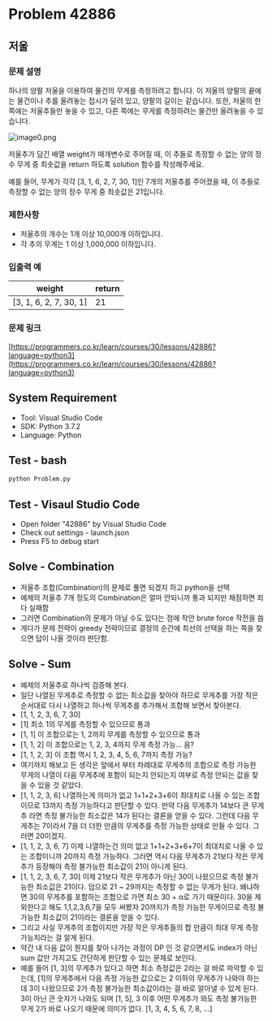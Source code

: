 # Problem 42886

## 저울

### 문제 설명

하나의 양팔 저울을 이용하여 물건의 무게를 측정하려고 합니다. 이 저울의 양팔의 끝에는 물건이나 추를 올려놓는 접시가 달려 있고, 양팔의 길이는 같습니다. 또한, 저울의 한쪽에는 저울추들만 놓을 수 있고, 다른 쪽에는 무게를 측정하려는 물건만 올려놓을 수 있습니다.

![image0.png](https://grepp-programmers.s3.amazonaws.com/files/production/f73e61d4de/f4abf5ff-1956-4e49-bd4a-d3d24619bbf0.png)

저울추가 담긴 배열 weight가 매개변수로 주어질 때, 이 추들로 측정할 수 없는 양의 정수 무게 중 최솟값을 return 하도록 solution 함수를 작성해주세요.

예를 들어, 무게가 각각 [3, 1, 6, 2, 7, 30, 1]인 7개의 저울추를 주어졌을 때, 이 추들로 측정할 수 없는 양의 정수 무게 중 최솟값은 21입니다.

### 제한사항

- 저울추의 개수는 1개 이상 10,000개 이하입니다.
- 각 추의 무게는 1 이상 1,000,000 이하입니다.

### 입출력 예

|weight|return|
|------|------|
|[3, 1, 6, 2, 7, 30, 1]|21|

### 문제 링크

[https://programmers.co.kr/learn/courses/30/lessons/42886?language=python3](https://programmers.co.kr/learn/courses/30/lessons/42886?language=python3)

## System Requirement

- Tool: Visual Studio Code
- SDK: Python 3.7.2
- Language: Python

## Test - bash

```bash
python Problem.py
```

## Test - Visaul Studio Code

- Open folder "42886" by Visual Studio Code
- Check out settings - launch.json
- Press F5 to debug start

## Solve - Combination

- 저울추 조합(Combination)의 문제로 풀면 되겠지 하고 python을 선택
- 예제의 저울추 7개 정도의 Combination은 얼마 안되니까 통과 되지만 채점하면 죄다 실패함
- 그러면 Combination의 문제가 아닐 수도 있다는 점에 착안 brute force 작전을 씀
- 게다가 문제 전략이 greedy 전략이므로 결정의 순간에 최선의 선택을 하는 쪽을 찾으면 답이 나올 것이라 판단함.

## Solve - Sum

- 예제의 저울추로 하나씩 검증해 본다.
- 일단 나열된 무게추로 측정할 수 없는 최소값을 찾아야 하므로 무게추를 가장 작은 순서대로 다시 나열하고 하나씩 무게추를 추가해서 조합해 보면서 찾아본다.
- [1, 1, 2, 3, 6, 7, 30]
- [1] 최소 1의 무게를 측정할 수 있으므로 통과
- [1, 1] 이 조합으로는 1, 2까지 무게를 측정할 수 있으므로 통과
- [1, 1, 2] 이 조합으로는 1, 2, 3, 4까지 무게 측정 가능... 음?
- [1, 1, 2, 3] 이 조합 역시 1, 2, 3, 4, 5, 6, 7까지 측정 가능?
- 여기까지 해보고 든 생각은 앞에서 부터 차례대로 무게추의 조합으로 측정 가능한 무게의 나열이 다음 무게추에 포함이 되는지 안되는지 여부로 측정 안되는 값을 찾을 수 있을 것 같았다.
- [1, 1, 2, 3, 6] 나열하는게 의미가 없고 1+1+2+3+6이 최대치로 나올 수 있는 조합이므로 13까지 측정 가능하다고 판단할 수 있다. 만약 다음 무게추가 14보다 큰 무게추 라면 측정 불가능한 최소값은 14가 된다는 결론을 얻을 수 있다. 그런데 다음 무게추는 7이라서 7을 더 더한 만큼의 무게추를 측정 가능한 상태로 만들 수 있다. 그러면 20이겠지.
- [1, 1, 2, 3, 6, 7] 이제 나열하는건 의미 없고 1+1+2+3+6+7이 최대치로 나올 수 있는 조합이니까 20까지 측정 가능하다. 그러면 역시 다음 무게추가 21보다 작은 무게추가 등장해야 측정 불가능한 최소값이 21이 아니게 된다.
- [1, 1, 2, 3, 6, 7, 30] 이제 21보다 작은 무게추가 아닌 30이 나왔으므로 측정 불가능한 최소값은 21이다. 덤으로 21 ~ 29까지는 측정할 수 없는 무게가 된다. 왜냐하면 30의 무게추를 포함하는 조합으로 가면 최소 30 + α로 가기 때문이다. 30을 제외한다고 해도 1,1,2,3,6,7을 모두 써봤자 20까지가 측정 가능한 무게이므로 측정 불가능한 최소값이 21이라는 결론을 얻을 수 있다.
- 그리고 사실 무게추의 조합이지만 가장 작은 무게추들의 합 만큼이 최대 무게 측정 가능치라는 걸 알게 된다.
- 약간 내 다음 값이 뭔지를 찾아 나가는 과정이 DP 인 것 같으면서도 index가 아닌 sum 값만 가지고도 간단하게 판단할 수 있는 문제로 보인다.
- 예를 들어 [1, 3]의 무게추가 있다고 하면 최소 측정값은 2라는 걸 바로 파악할 수 있는데, [1]의 무게추에서 다음 측정 가능한 값으로는 2 이하의 무게추가 나와야 하는데 3이 나왔으므로 2가 측정 불가능한 최소값이라는 걸 바로 알아낼 수 있게 된다. 3이 아닌 큰 숫자가 나와도 되며 [1, 5], 3 이후 어떤 무게추가 와도 측정 불가능한 무게 2가 바로 나오기 때문에 의미가 없다. [1, 3, 4, 5, 6, 7, 8, ...]